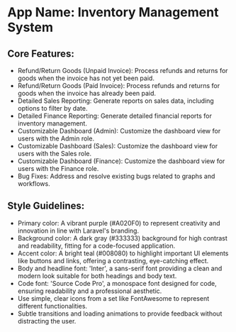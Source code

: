 # **App Name**: Inventory Management System

## Core Features:

- Refund/Return Goods (Unpaid Invoice): Process refunds and returns for goods when the invoice has not yet been paid.
- Refund/Return Goods (Paid Invoice): Process refunds and returns for goods when the invoice has already been paid.
- Detailed Sales Reporting: Generate reports on sales data, including options to filter by date.
- Detailed Finance Reporting: Generate detailed financial reports for inventory management.
- Customizable Dashboard (Admin): Customize the dashboard view for users with the Admin role.
- Customizable Dashboard (Sales): Customize the dashboard view for users with the Sales role.
- Customizable Dashboard (Finance): Customize the dashboard view for users with the Finance role.
- Bug Fixes: Address and resolve existing bugs related to graphs and workflows.

## Style Guidelines:

- Primary color: A vibrant purple (#A020F0) to represent creativity and innovation in line with Laravel's branding.
- Background color: A dark gray (#333333) background for high contrast and readability, fitting for a code-focused application.
- Accent color: A bright teal (#008080) to highlight important UI elements like buttons and links, offering a contrasting, eye-catching effect.
- Body and headline font: 'Inter', a sans-serif font providing a clean and modern look suitable for both headings and body text.
- Code font: 'Source Code Pro', a monospace font designed for code, ensuring readability and a professional aesthetic.
- Use simple, clear icons from a set like FontAwesome to represent different functionalities.
- Subtle transitions and loading animations to provide feedback without distracting the user.